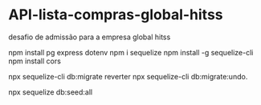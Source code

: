 # API-lista-compras-global-hitss
desafio de admissão para a empresa global hitss

npm install pg express dotenv
npm i sequelize
npm install -g sequelize-cli
npm install cors


npx sequelize-cli db:migrate
reverter npx sequelize-cli db:migrate:undo.

npx sequelize db:seed:all

